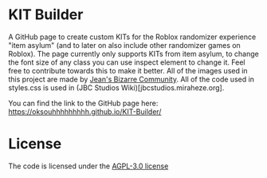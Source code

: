 # KIT Builder
A GitHub page to create custom KITs for the Roblox randomizer experience "item asylum" (and to later on also include other randomizer games on Roblox).  The page currently only supports KITs from item asylum, to change the font size of any class you can use inspect element to change it. Feel free to contribute towards this to make it better. All of the images used in this project are made by [Jean's Bizarre Community](https://www.roblox.com/communities/6356872/Jeans-Bizarre-Community). All of the code used in styles.css is used in (JBC Studios Wiki)[jbcstudios.miraheze.org].

You can find the link to the GitHub page here: https://oksouhhhhhhhhh.github.io/KIT-Builder/

# License
The code is licensed under the [AGPL-3.0 license](https://www.gnu.org/licenses/agpl-3.0.en.html)
